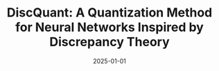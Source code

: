 ---
title: "DiscQuant: A Quantization Method for Neural Networks Inspired by Discrepancy Theory"
collection: publications
category: publications
permalink: /publication/2025-01-01-DiscQuant-A-Quantization-Method-for-Neural-Networks-Inspired-by-Discrepancy-Theory
date: 2025-01-01
venue: 'arXiv preprint arXiv:2501.06417'
paperurl: 'https://arxiv.org/abs/2501.06417'
citation: ' Jerry Chee,  Arturs Backurs,  Rainie Heck,  Li Zhang,  Janardhan Kulkarni,  Thomas Rothvoss,  Sivakanth Gopi, &quot;DiscQuant: A Quantization Method for Neural Networks Inspired by Discrepancy Theory.&quot; arXiv preprint arXiv:2501.06417, 2025.'
---